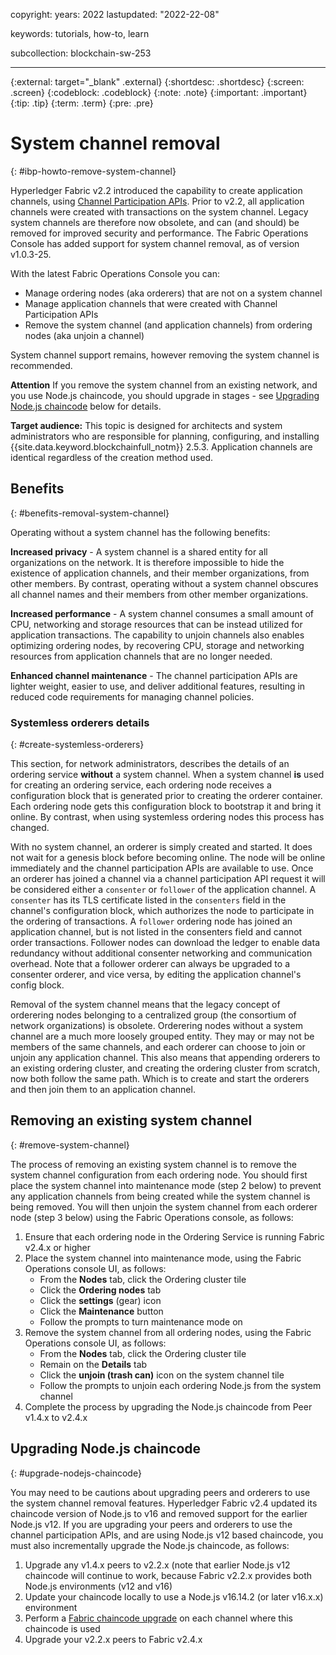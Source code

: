 
copyright:
  years: 2022
lastupdated: "2022-22-08"

keywords: tutorials, how-to, learn

subcollection: blockchain-sw-253

---

{:external: target="_blank" .external}
{:shortdesc: .shortdesc}
{:screen: .screen}
{:codeblock: .codeblock}
{:note: .note}
{:important: .important}
{:tip: .tip}
{:term: .term}
{:pre: .pre}


# System channel removal
{: #ibp-howto-remove-system-channel}

Hyperledger Fabric v2.2 introduced the capability to create application channels, using [Channel Participation APIs](https://github.com/hyperledger/fabric/blob/main/swagger/swagger-fabric.json). 
Prior to v2.2, all application channels were created with transactions on the system channel. 
Legacy system channels are therefore now obsolete, and can (and should) be removed for improved security and performance. 
The Fabric Operations Console has added support for system channel removal, as of version v1.0.3-25.

With the latest Fabric Operations Console you can:

- Manage ordering nodes (aka orderers) that are not on a system channel
- Manage application channels that were created with Channel Participation APIs
- Remove the system channel (and application channels) from ordering nodes (aka unjoin a channel)

System channel support remains, however removing the system channel is recommended.

**Attention** If you remove the system channel from an existing network, and you use Node.js chaincode,
you should upgrade in stages - see [Upgrading Node.js chaincode](#upgrade-nodejs-chaincode) below for details.

**Target audience:** This topic is designed for architects and system administrators who are responsible
for planning, configuring, and installing {{site.data.keyword.blockchainfull_notm}} 2.5.3. Application
channels are identical regardless of the creation method used.

## Benefits
{: #benefits-removal-system-channel}

Operating without a system channel has the following benefits:

**Increased privacy** - A system channel is a shared entity for all organizations on the network. It is therefore impossible to hide the existence of application channels, and their member organizations, from other members. By contrast, operating without a system channel obscures all channel names and their members from other member organizations.

**Increased performance** - A system channel consumes a small amount of CPU, networking and storage resources that can be instead utilized for application transactions. The capability to unjoin channels also enables optimizing ordering nodes, by recovering CPU, storage and networking resources from application channels that are no longer needed.

**Enhanced channel maintenance** - The channel participation APIs are lighter weight, easier to use, and deliver additional features, resulting in reduced code requirements for managing channel policies.

### Systemless orderers details
{: #create-systemless-orderers}

This section, for network administrators, describes the details of an ordering service **without** a system channel. 
When a system channel **is** used for creating an ordering service, each ordering node receives a configuration block that is generated prior to creating the orderer container. 
Each ordering node gets this configuration block to bootstrap it and bring it online. By contrast, when using systemless ordering nodes this process has changed.

With no system channel, an orderer is simply created and started. 
It does not wait for a genesis block before becoming online. 
The node will be online immediately and the channel participation APIs are available to use. 
Once an orderer has joined a channel via a channel participation API request it will be considered either a `consenter` or `follower` of the application channel. 
A `consenter` has its TLS certificate listed in the `consenters` field in the channel's configuration block, which authorizes the node to participate in the ordering of transactions. 
A `follower` ordering node has joined an application channel, but is not listed in the consenters field and cannot order transactions. 
Follower nodes can download the ledger to enable data redundancy without additional consenter networking and communication overhead. 
Note that a follower orderer can always be upgraded to a consenter orderer, and vice versa, by editing the application channel's config block.

Removal of the system channel means that the legacy concept of orderering nodes belonging to a centralized group (the consortium of network organizations) is obsolete. Orderering nodes without a system channel are a much more loosely grouped entity. 
They may or may not be members of the same channels, and each orderer can choose to join or unjoin any application channel. 
This also means that appending orderers to an existing ordering cluster, and creating the ordering cluster from scratch, now both follow the same path. 
Which is to create and start the orderers and then join them to an application channel.

## Removing an existing system channel
{: #remove-system-channel}

The process of removing an existing system channel is to remove the system channel configuration from each ordering node. 
You should first place the system channel into maintenance mode (step 2 below) to prevent any application channels from being created while the system channel is being removed. 
You will then unjoin the system channel from each orderer node (step 3 below) using the Fabric Operations console, as follows:

1. Ensure that each ordering node in the Ordering Service is running Fabric v2.4.x or higher
1. Place the system channel into maintenance mode, using the Fabric Operations console UI, as follows:
    - From the **Nodes** tab, click the Ordering cluster tile
    - Click the **Ordering nodes** tab
    - Click the **settings** (gear) icon
    - Click the **Maintenance** button
    - Follow the prompts to turn maintenance mode on
1. Remove the system channel from all ordering nodes, using the Fabric Operations console UI, as follows:
    - From the **Nodes** tab, click the Ordering cluster tile
    - Remain on the **Details** tab
    - Click the **unjoin (trash can)** icon on the system channel tile
    - Follow the prompts to unjoin each ordering Node.js from the system channel
1. Complete the process by upgrading the Node.js chaincode from Peer v1.4.x to v2.4.x

## Upgrading Node.js chaincode
{: #upgrade-nodejs-chaincode}

You may need to be cautions about upgrading peers and orderers to use the system channel removal features.
Hyperledger Fabric v2.4 updated its chaincode version of Node.js to v16 and removed support for the earlier Node.js v12. 
If you are upgrading your peers and orderers to use the channel participation APIs, and are using Node.js v12 based chaincode, you must also incrementally upgrade the Node.js chaincode, as follows:

1. Upgrade any v1.4.x peers to v2.2.x (note that earlier Node.js v12 chaincode will continue to work, because Fabric v2.2.x provides both Node.js environments (v12 and v16)
1. Update your chaincode locally to use a Node.js v16.14.2 (or later v16.x.x) environment
1. Perform a [Fabric chaincode upgrade](https://hyperledger-fabric.readthedocs.io/en/release-2.2/chaincode_lifecycle.html#upgrade-a-chaincode) on each channel where this chaincode is used
1. Upgrade your v2.2.x peers to Fabric v2.4.x
